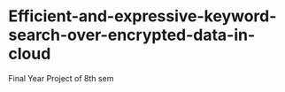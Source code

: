 # Efficient-and-expressive-keyword-search-over-encrypted-data-in-cloud
Final Year Project of 8th sem
